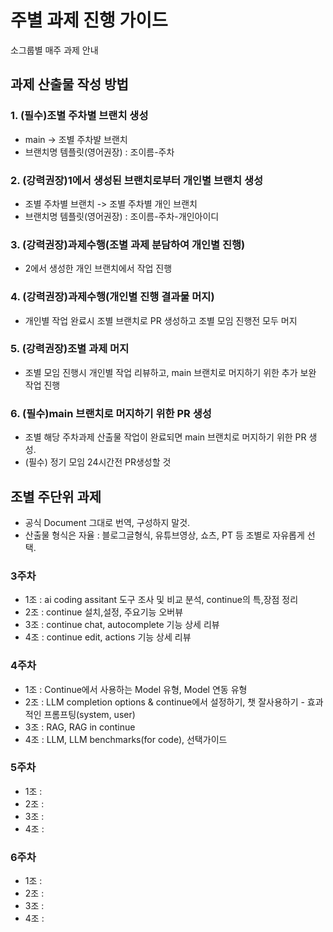 # 주별 과제 진행 가이드
소그룹별 매주 과제 안내

## 과제 산출물 작성 방법
### 1. (필수)조별 주차별 브랜치 생성
- main -> 조별 주차뱔 브랜치
- 브랜치명 템플릿(영어권장) : 조이름-주차

### 2. (강력권장)1에서 생성된 브랜치로부터 개인별 브랜치 생성
- 조별 주차별 브랜치 -> 조별 주차별 개인 브랜치
- 브랜치명 템플릿(영어권장) : 조이름-주차-개인아이디

### 3. (강력권장)과제수행(조별 과제 분담하여 개인별 진행)
- 2에서 생성한 개인 브랜치에서 작업 진행

### 4. (강력권장)과제수행(개인별 진행 결과물 머지)
- 개인별 작업 완료시 조별 브랜치로 PR 생성하고 조별 모임 진행전 모두 머지  

### 5. (강력권장)조별 과제 머지
- 조별 모임 진행시 개인별 작업 리뷰하고, main 브랜치로 머지하기 위한 추가 보완 작업 진행

### 6. (필수)main 브랜치로 머지하기 위한 PR 생성
- 조별 해당 주차과제 산출물 작업이 완료되면 main 브랜치로 머지하기 위한 PR 생성.
- (필수) 정기 모임 24시간전 PR생성할 것  


## 조별 주단위 과제
- 공식 Document 그대로 번역, 구성하지 말것.
- 산출물 형식은 자율 : 블로그글형식, 유튜브영상, 쇼츠, PT 등 조별로 자유롭게 선택.  

### 3주차
- 1조 : ai coding assitant 도구 조사 및 비교 분석, continue의 특,장점 정리
- 2조 : continue 설치,설정, 주요기능 오버뷰
- 3조 : continue chat, autocomplete 기능 상세 리뷰
- 4조 : continue edit, actions 기능 상세 리뷰

### 4주차
- 1조 : Continue에서 사용하는 Model 유형, Model 연동 유형
- 2조 : LLM completion options & continue에서 설정하기, 챗 잘사용하기 - 효과적인 프롬프팅(system, user)
- 3조 : RAG, RAG in continue 
- 4조 : LLM, LLM benchmarks(for code), 선택가이드

### 5주차
- 1조 :
- 2조 :
- 3조 :
- 4조 :

### 6주차
- 1조 :
- 2조 :
- 3조 :
- 4조 :

